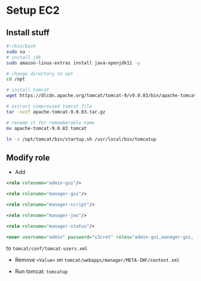 # Setup EC2

## Install stuff

```bash
#!/bin/bash
sudo su -
# install jdk
sudo amazon-linux-extras install java-openjdk11 -y

# change directory to opt
cd /opt

# install tomcat
wget https://dlcdn.apache.org/tomcat/tomcat-9/v9.0.83/bin/apache-tomcat-9.0.83.tar.gz

# extract compressed tomcat file
tar -xvzf apache-tomcat-9.0.83.tar.gz

# rename it for rememberable name
mv apache-tomcat-9.0.83 tomcat

ln -s /opt/tomcat/bin/startup.sh /usr/local/bin/tomcatup
```

## Modify role

- Add

```xml
<role rolename="admin-gui"/>

<role rolename="manager-gui"/>

<role rolename="manager-script"/>

<role rolename="manager-jmx"/>

<role rolename="manager-status"/>

<user username="admin" password="s3cret" roles="admin-gui,manager-gui, manager-script, manager-jmx, manager-status"/>
```

to
`tomcat/conf/tomcat-users.xml`

- Remove `<Value>` on `tomcat/webapps/manager/META-INF/context.xml`

- Run tomcat: `tomcatup`

